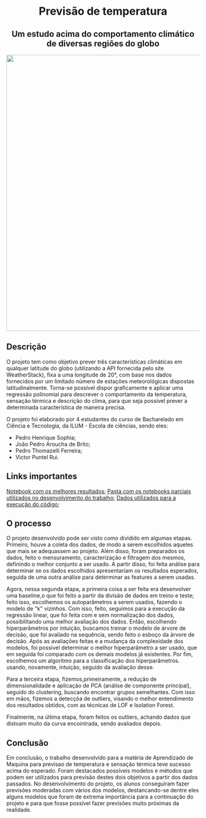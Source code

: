 <h1 align="center">Previsão de temperatura</h1>
<h2 align="center">Um estudo acima do comportamento climático de diversas regiões do globo</h2>
<p align="center"><img src="https://user-images.githubusercontent.com/106617753/186216937-2f85a810-e537-4528-b7f2-cd966ed4784a.png", width=720px> </p>

<h2>Descrição</h2>
O projeto tem como objetivo prever três características climáticas em qualquer latitude do globo (utilizando a API fornecida pelo site WeatherStack), fixa a uma longitude de 20°, com base nos dados fornecidos por um limitado número de estações meteorológicas dispostas latitudinalmente.
Torna-se possível dispor graficamente e aplicar uma regressão polinomial para descrever o comportamento da temperatura, sensação térmica e descrição do clima, para que seja possível prever a determinada característica de maneira precisa.

O projeto foi elaborado por 4 estudantes do curso de Bacharelado em Ciência e Tecnologia, da ILUM - Escola de ciências, sendo eles:
- Pedro Henrique Sophia;
- João Pedro Aroucha de Brito;
- Pedro Thomazelli Ferreira;
- Victor Puntel Rui.

<h2>Links importantes</h2>
<a href = "NoteBook_Resultado.ipynb"> Notebook com os melhores resultados;</a>
<a href = "Notebooks"> Pasta com os notebooks parciais utilizados no desenvolvimento do trabalho;</a>
<a href = "Dados Real.zip"> Dados utilizados para a execução do código;</a>

<h2>O processo</h2>

O projeto desenvolvido pode ser visto como dividido em algumas etapas. Primeiro, houve a coleta dos dados, de modo a serem escolhidos aqueles que mais se adequassem ao projeto. Além disso, foram preparados os dados, feito o mensuramento, caracterização e filtragem dos mesmos, definindo o melhor conjunto a ser usado. A partir disso, foi feita análise para determinar se os dados escolhidos apresentariam os resultados esperados, seguida de uma outra análise para determinar as features a serem usadas.

Agora, nessa segunda etapa, a primeira coisa a ser feita era desenvolver uma baseline,o que foi feito a partir da divisão de dados em treino e teste; feito isso, escolhemos os autoparâmetros a serem usados, fazendo o modelo de "k" vizinhos. Com isso, feito, seguimos para a execução da regressão linear, que foi feita com e sem normalização dos dados, possibilitando uma melhor avaliação dos dados. Então, escolhendo hiperparâmetros por intuição, buscamos treinar o modelo de árvore de decisão, que foi avaliado na sequência, sendo feito o esboço da árvore de decisão. Após as avaliações feitas e a mudança da complexidade dos modelos, foi possível determinar o melhor hiperparâmetro a ser usado, que em seguida foi comparado com os demais modelos já existentes. Por fim, escolhemos um algoritmo para a classificação dos hiperparâmetros. usando, novamente, intuição, seguido da avaliação desse.

Para a terceira etapa, fizemos,primeiramente, a redução de dimensionalidade e aplicação de PCA (análise de componente principal), seguido do clustering, buscando encontrar grupos semelhantes. Com isso em mãos, fizemos a detecçõa de outliers, visando o melhor entendimento dos resultados obtidos, com as técnicas de LOF e Isolation Forest.

Finalmente, na última etapa, foram feitos os outliers, achando dados que distoam muito da curva encointrada, sendo avaliados depois.

<h2>Conclusão</h2>
Em conclusão, o trabalho desenvolvido para a matéria de Aprendizado de Maquina para previsao de temperatura e sensação térmica teve sucesso acima do esperado. Foram destacados possíveis modelos e métodos que podem ser utilizados para previsão destes dois objetivos a partir dos dados passados. No desenvolvimento do projeto, os alunos conseguiram fazer previsões moderadas com vários dos modelos, destancando-se dentre eles alguns modelos que foram de extrema importância para a continuação do projeto e para que fosse possível fazer previsões muito próximas da realidade.

